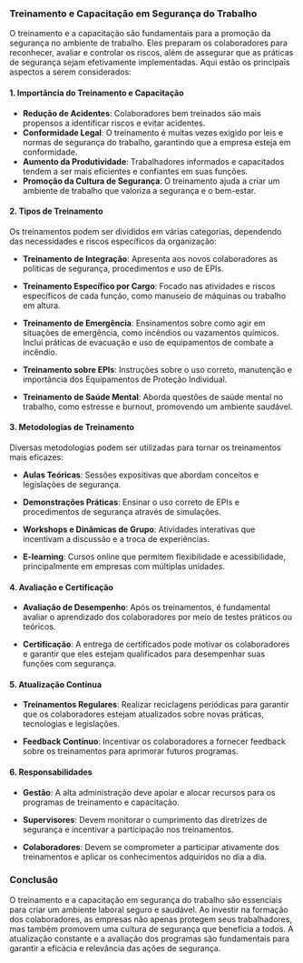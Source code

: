 ### Treinamento e Capacitação em Segurança do Trabalho

O treinamento e a capacitação são fundamentais para a promoção da segurança no ambiente de trabalho. Eles preparam os colaboradores para reconhecer, avaliar e controlar os riscos, além de assegurar que as práticas de segurança sejam efetivamente implementadas. Aqui estão os principais aspectos a serem considerados:

#### 1. Importância do Treinamento e Capacitação

- **Redução de Acidentes**: Colaboradores bem treinados são mais propensos a identificar riscos e evitar acidentes.
- **Conformidade Legal**: O treinamento é muitas vezes exigido por leis e normas de segurança do trabalho, garantindo que a empresa esteja em conformidade.
- **Aumento da Produtividade**: Trabalhadores informados e capacitados tendem a ser mais eficientes e confiantes em suas funções.
- **Promoção da Cultura de Segurança**: O treinamento ajuda a criar um ambiente de trabalho que valoriza a segurança e o bem-estar.

#### 2. Tipos de Treinamento

Os treinamentos podem ser divididos em várias categorias, dependendo das necessidades e riscos específicos da organização:

- **Treinamento de Integração**: Apresenta aos novos colaboradores as políticas de segurança, procedimentos e uso de EPIs.
  
- **Treinamento Específico por Cargo**: Focado nas atividades e riscos específicos de cada função, como manuseio de máquinas ou trabalho em altura.

- **Treinamento de Emergência**: Ensinamentos sobre como agir em situações de emergência, como incêndios ou vazamentos químicos. Inclui práticas de evacuação e uso de equipamentos de combate a incêndio.

- **Treinamento sobre EPIs**: Instruções sobre o uso correto, manutenção e importância dos Equipamentos de Proteção Individual.

- **Treinamento de Saúde Mental**: Aborda questões de saúde mental no trabalho, como estresse e burnout, promovendo um ambiente saudável.

#### 3. Metodologias de Treinamento

Diversas metodologias podem ser utilizadas para tornar os treinamentos mais eficazes:

- **Aulas Teóricas**: Sessões expositivas que abordam conceitos e legislações de segurança.

- **Demonstrações Práticas**: Ensinar o uso correto de EPIs e procedimentos de segurança através de simulações.

- **Workshops e Dinâmicas de Grupo**: Atividades interativas que incentivam a discussão e a troca de experiências.

- **E-learning**: Cursos online que permitem flexibilidade e acessibilidade, principalmente em empresas com múltiplas unidades.

#### 4. Avaliação e Certificação

- **Avaliação de Desempenho**: Após os treinamentos, é fundamental avaliar o aprendizado dos colaboradores por meio de testes práticos ou teóricos.
  
- **Certificação**: A entrega de certificados pode motivar os colaboradores e garantir que eles estejam qualificados para desempenhar suas funções com segurança.

#### 5. Atualização Contínua

- **Treinamentos Regulares**: Realizar reciclagens periódicas para garantir que os colaboradores estejam atualizados sobre novas práticas, tecnologias e legislações.

- **Feedback Contínuo**: Incentivar os colaboradores a fornecer feedback sobre os treinamentos para aprimorar futuros programas.

#### 6. Responsabilidades

- **Gestão**: A alta administração deve apoiar e alocar recursos para os programas de treinamento e capacitação.
  
- **Supervisores**: Devem monitorar o cumprimento das diretrizes de segurança e incentivar a participação nos treinamentos.

- **Colaboradores**: Devem se comprometer a participar ativamente dos treinamentos e aplicar os conhecimentos adquiridos no dia a dia.

### Conclusão

O treinamento e a capacitação em segurança do trabalho são essenciais para criar um ambiente laboral seguro e saudável. Ao investir na formação dos colaboradores, as empresas não apenas protegem seus trabalhadores, mas também promovem uma cultura de segurança que beneficia a todos. A atualização constante e a avaliação dos programas são fundamentais para garantir a eficácia e relevância das ações de segurança.
